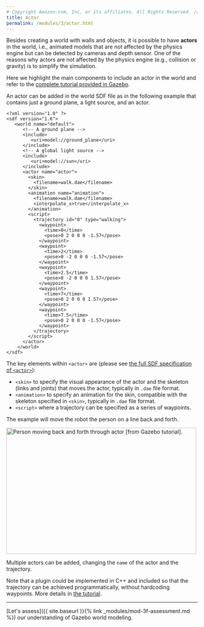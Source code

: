 ```yaml
---
# Copyright Amazon.com, Inc. or its affiliates. All Rights Reserved. // SPDX-License-Identifier: CC-BY-SA-4.0
title: Actor
permalink: /modules/3/actor.html
---
```


Besides creating a world with walls and objects, it is possible to have **actors** in the world, i.e., animated models that are not affected by the physics engine but can be detected by cameras and depth sensor. One of the reasons why actors are not affected by the physics engine (e.g., collision or gravity) is to simplify the simulation. 

Here we highlight the main components to include an actor in the world and refer to the [complete tutorial provided in Gazebo](http://gazebosim.org/tutorials?tut=actor&cat=build_robot).

An actor can be added in the world SDF file as in the following example that contains just a ground plane, a light source, and an actor.

```
<?xml version="1.0" ?>
<sdf version="1.6">
   <world name="default">
      <!-- A ground plane -->
      <include>
         <uri>model://ground_plane</uri>
      </include>
      <!-- A global light source -->
      <include>
         <uri>model://sun</uri>
      </include>
      <actor name="actor">
        <skin>
          <filename>walk.dae</filename>
        </skin>
        <animation name="animation">
          <filename>walk.dae</filename>
          <interpolate_x>true</interpolate_x>
        </animation>
        <script>
          <trajectory id="0" type="walking">
            <waypoint>
              <time>0</time>
              <pose>0 2 0 0 0 -1.57</pose>
            </waypoint>
            <waypoint>
              <time>2</time>
              <pose>0 -2 0 0 0 -1.57</pose>
            </waypoint>
            <waypoint>
              <time>2.5</time>
              <pose>0 -2 0 0 0 1.57</pose>
            </waypoint>
            <waypoint>
              <time>7</time>
              <pose>0 2 0 0 0 1.57</pose>
            </waypoint>
            <waypoint>
              <time>7.5</time>
              <pose>0 2 0 0 0 -1.57</pose>
            </waypoint>
          </trajectory>
        </script>
      </actor>
    </world>
</sdf>
```

The key elements within `<actor>` are (please see [the full SDF specification of `<actor>`](http://sdformat.org/spec?ver=1.6&elem=actor)):
- `<skin>` to specify the visual appearance of the actor and the skeleton (links and joints) that moves the actor, typically in `.dae` file format.
- `<animation>` to specify an animation for the skin, compatible with the skeleton specified in `<skin>`, typically in `.dae` file format.
- `<script>` where a trajectory can be specified as a series of waypoints.

The example will move the robot the person on a line back and forth. 

<img src="https://github.com/osrf/gazebo_tutorials/raw/master/actor/files/full_animation.gif" alt="Person moving back and forth through actor [from Gazebo tutorial]." width="500" height="333">

Multiple actors can be added, changing the `name` of the actor and the trajectory.

Note that a plugin could be implemented in C++ and included so that the trajectory can be achieved programmatically, without hardcoding waypoints. More details in [the tutorial](http://gazebosim.org/tutorials?tut=actor&cat=build_robot).

-------
[Let's assess]({{ site.baseurl }}{% link _modules/mod-3f-assessment.md %}) our understanding of Gazebo world modeling.

